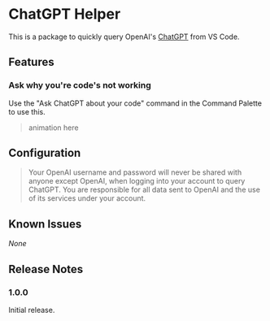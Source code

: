 # ChatGPT Helper

This is a package to quickly query OpenAI's [ChatGPT](https://openai.com/blog/chatgpt/) from VS Code.

## Features

### Ask why you're code's not working

Use the "Ask ChatGPT about your code" command in the Command Palette to use this.

> animation here

## Configuration

> Your OpenAI username and password will never be shared with anyone except OpenAI, when logging into your account to query ChatGPT. You are responsible for all data sent to OpenAI and the use of its services under your account.

## Known Issues

*None*

## Release Notes

### 1.0.0

Initial release.